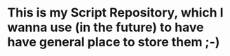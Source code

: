 # This is my Script Repository, which I wanna use (in the future) to have have general place to store them ;-)
